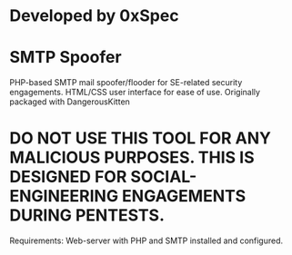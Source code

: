 # Developed by 0xSpec
# SMTP Spoofer
PHP-based SMTP mail spoofer/flooder for SE-related security engagements. HTML/CSS user interface for ease of use. Originally packaged with DangerousKitten

# DO NOT USE THIS TOOL FOR ANY MALICIOUS PURPOSES. THIS IS DESIGNED FOR SOCIAL-ENGINEERING ENGAGEMENTS DURING PENTESTS.

Requirements: 
Web-server with PHP and SMTP installed and configured.
